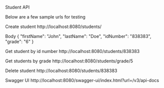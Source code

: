 Student API

Below are a few sample urls for testing

Create student
http://localhost:8080/students/

Body
{
"firstName": "John",
"lastName": "Doe",
"idNumber": "838383",
"grade": "6"
}

Get student by id number
http://localhost:8080/students/838383

Get students by grade
http://localhost:8080/students/grade/5

Delete student
http://localhost:8080/students/838383

Swagger UI
http://localhost:8080/swagger-ui/index.html?url=/v3/api-docs
